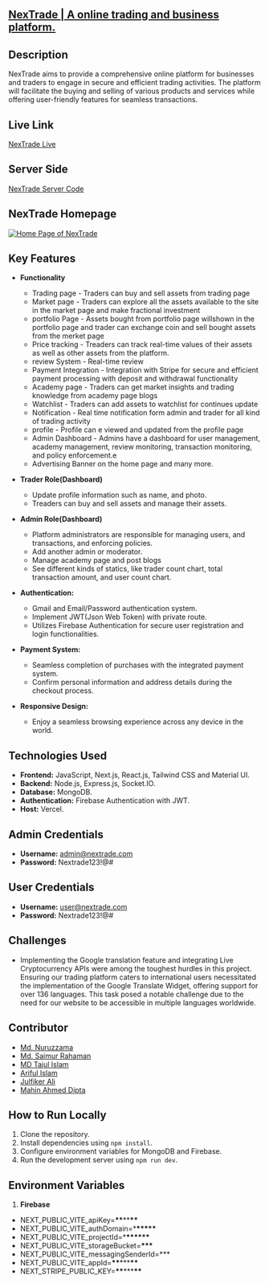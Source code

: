 ## [NexTrade | A online trading and business platform.](https://nextrade-front-end.vercel.app/)

## Description

NexTrade aims to provide a comprehensive online platform for businesses and traders to engage in secure and efficient trading activities. The platform will facilitate the buying and selling of various products and services while offering user-friendly features for seamless transactions.

## Live Link

[NexTrade Live](https://nextrade-front-end.vercel.app/)

## Server Side

[NexTrade Server Code](https://github.com/diptomahin/nexTrade-server)

## NexTrade Homepage

[![Home Page of NexTrade](https://i.postimg.cc/Z5v2wYKy/Screenshot.png)](https://postimg.cc/jDKM5bfs)

## Key Features

- **Functionality**

  - Trading page - Traders can buy and sell assets from trading page
  - Market page - Traders can explore all the assets available to the site in the market page and make fractional investment
  - portfolio Page - Assets bought from portfolio page willshown in the portfolio page and trader can exchange coin and sell bought assets from the merket page 
  - Price tracking - Treaders can track real-time values of their assets as well as other assets from the platform.
  - review System - Real-time review 
  - Payment Integration - Integration with Stripe for secure and efficient payment processing with deposit and withdrawal functionality
  - Academy page - Traders can get market insights and trading knowledge from academy page blogs 
  - Watchlist - Traders can add assets to watchlist for continues update
  - Notification - Real time notification form admin and trader for all kind of trading activity
  - profile - Profile can e viewed and updated from the profile page
  - Admin Dashboard - Admins have a dashboard for user management, academy management, review monitoring, transaction monitoring, and policy enforcement.e
  - Advertising Banner on the home page and many more.

- **Trader Role(Dashboard)**

  - Update profile information such as name, and photo.
  - Treaders can buy and sell assets and manage their assets.

- **Admin Role(Dashboard)**

   - Platform administrators are responsible for managing users, and transactions, and enforcing policies.
   - Add another admin or moderator.
   - Manage academy page and post blogs
   - See different kinds of statics, like trader count chart, total transaction amount, and user count chart.


- **Authentication:**

  - Gmail and Email/Password authentication system.
  - Implement JWT(Json Web Token) with private route.
  - Utilizes Firebase Authentication for secure user registration and login functionalities.

- **Payment System:**

  - Seamless completion of purchases with the integrated payment system.
  - Confirm personal information and address details during the checkout process.

- **Responsive Design:**
  - Enjoy a seamless browsing experience across any device in the world.

## Technologies Used

- **Frontend:** JavaScript, Next.js, React.js, Tailwind CSS and Material UI.
- **Backend:** Node.js, Express.js, Socket.IO.
- **Database:** MongoDB.
- **Authentication:** Firebase Authentication with JWT.
- **Host:** Vercel.

## Admin Credentials

- **Username:** admin@nextrade.com
- **Password:** Nextrade123!@#

## User Credentials

- **Username:** user@nextrade.com
- **Password:** Nextrade123!@#

## Challenges

- Implementing the Google translation feature and integrating Live Cryptocurrency APIs were among the toughest hurdles in this project. Ensuring our trading platform caters to international users necessitated the implementation of the Google Translate Widget, offering support for over 136 languages. This task posed a notable challenge due to the need for our website to be accessible in multiple languages worldwide.

## Contributor

- [Md. Nuruzzama](https://github.com/mdnuruzzamannirob)
- [Md. Saimur Rahaman](https://github.com/srssieam)
- [MD Tajul Islam](https://github.com/mdtajulislammt)
- [Ariful Islam](https://github.com/hellomrariful)
- [Julfiker Ali](https://github.com/jasaiful)
- [Mahin Ahmed Dipta](https://github.com/diptomahin)

## How to Run Locally

1. Clone the repository.
2. Install dependencies using `npm install`.
3. Configure environment variables for MongoDB and Firebase.
4. Run the development server using `npm run dev`.

## Environment Variables

1. **Firebase**

- NEXT_PUBLIC_VITE_apiKey=**\*\***\*\***\*\***
- NEXT_PUBLIC_VITE_authDomain=\***\*\*\*\*\***
- NEXT_PUBLIC_VITE_projectId=\***\*\*\*\*\*\***
- NEXT_PUBLIC_VITE_storageBucket=**\*\*\***
- NEXT_PUBLIC_VITE_messagingSenderId=\*\*\*
- NEXT_PUBLIC_VITE_appId=**\*\***\*\*\***\*\***
- NEXT_STRIPE_PUBLIC_KEY=**\*\***\*\*\***\*\***
